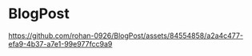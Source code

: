 # BlogPost




https://github.com/rohan-0926/BlogPost/assets/84554858/a2a4c477-efa9-4b37-a7e1-99e977fcc9a9

